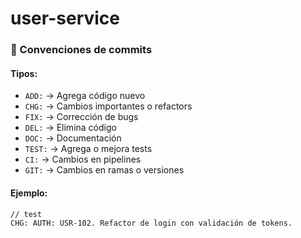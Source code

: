 # user-service
### 📝 Convenciones de commits

#### Tipos:
- `ADD:` → Agrega código nuevo
- `CHG:` → Cambios importantes o refactors
- `FIX:` → Corrección de bugs
- `DEL:` → Elimina código
- `DOC:` → Documentación
- `TEST:` → Agrega o mejora tests
- `CI:` → Cambios en pipelines
- `GIT:` → Cambios en ramas o versiones

#### Ejemplo:
```
// test
CHG: AUTH: USR-102. Refactor de login con validación de tokens.
```